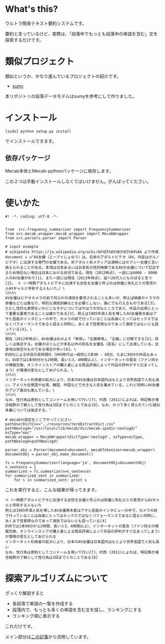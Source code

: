 # What's this?

ウルトラ簡易テキスト要約システムです。

要約と言っているけど、実際は、「段落中でもっとも段落中の単語を含む」文を探索するだけです。

# 類似プロジェクト

類似というか、かなり進んでいるプロジェクトの紹介です。

* [sumy](https://github.com/miso-belica/sumy)

本リポジトリの段落データモデルはsumyを参考にして作りました。


# インストール

```
[sudo] python setup.py install
```

でインストールできます。

## 依存パッケージ

Mecab本体とMecab-pythonパッケージに依存します。

この２つは手動インストールしなくてはいけません。がんばってください。


# 使いかた

```
#! -*- coding: utf-8 -*-


from  src.frequency_summarizer import FrequencySummarizer
from src.mecab_wrapper.mecab_wrapper import MecabWrapper
from src.parsers.parser import Parser

# input example
# wikipedia https://ja.wikipedia.org/wiki/AV%E5%A5%B3%E5%84%AA より作成
document = u"AV女優（エーブイじょゆう）は、日本のアダルトビデオ（AV。内容はポルノビデオ）に出演する専門の女優である。非アダルト系メディア出演時にはセクシー女優と言い換えられることがある。本項は日本あるいは日本系の性的映像であるAVの女優について記述するため特記ない場合は日本における状況である。現在（2012時点）、一説には6000 - 8000人のAV女優がおり[1]、また一説には現在（2011年時点）、延べ20万人にものぼると言う[2]。 ※（一時期アダルトビデオに出演する女性を女優と呼ぶのは俳優に失礼だとの意見からAVギャルと呼称する人もいた。）\
\n\n\
AV女優はビデオカメラの前で何らかの演技を要求されることも多いが、例えば映画やドラマの俳優などとは異なり、特別な演技訓練などを必要としない、誰にでも行えるものである[3]。ただし性的な表現をいかにこなすかについてはやはり大切なところであり、作品の出来にとって重要な要素であることは確かである[3]。例えば1985年頃人気を博したAV女優黒木香はアサヒ芸能のインタビューの中で、カメラの前で行っていることは自身にとってはセックスではなくパフォーマンスであると語ると同時に、あくまで性表現なのであって演技ではないとも語っている[4]。\
\n\n\
現在（2012年時点）、AV女優はおおよそ「単体」、「企画単体」、「企画」に分類できる[5]。詳しくは後述する。女優のほとんどが本名以外の別名を女優名（芸名）にして出演している。出身地は架空のものである場合が多い[6]。\
DVD化による作品の長時間化（VHS時代は一般的に1本40 - 60分、たまに90分の作品もあった。DVDでは1本90分から2時間、長いと3、4時間以上）、インターネットの普及（ファン同士の情報交換、オンラインストアの購入者による商品評価によって作品の評判がすぐ広まってしまう）が環境の変化としてあげられる。\
\n\n\
インターネット利用者の拡大により、日本のAV女優は日本国内はもとより世界各国で人気も高い。アメリカ合衆国や台湾、韓国、中国などで大きな人気を集めている。これと同時にAV女優のアジア進出も進んでいる。\
\n\n\
なお、性行為は原則としてコンドームを用いて行い[7]、村西 (2011)によれば、特記無き場合暗黙の了解として性行為は3回までとのことである[8]。なお、かつて多く見られていた疑似本番については後述する。"

# mecabの設定をここでやってください
pathUserDictCsv="../resources/termExtractDict.csv"
pathNeologd="/usr/local/lib/mecab/dic/mecab-ipadic-neologd/"
osType="mac"
mecab_wrapper = MecabWrapper(dictType='neologd', osType=osType, pathNeologd=pathNeologd)

parser_obj = Parser(document=document, mecabTokenizer=mecab_wrapper)
documentObj = parser_obj.make_document()

fs = FrequencySummarizer(language='ja', documentObj=documentObj)
n_sentence = 1
summarized = fs.summarize(n=n_sentence)
for summarized_sent in summarized:
    for s in summarized_sent: print s
```

これを実行すると、こんな結果が帰ってきます。

```
※（一時期アダルトビデオに出演する女性を女優と呼ぶのは俳優に失礼だとの意見からAVギャルと呼称する人もいた
例えば1985年頃人気を博したAV女優黒木香はアサヒ芸能のインタビューの中で、カメラの前で行っていることは自身にとってはセックスではなくパフォーマンスであると語ると同時に、あくまで性表現なのであって演技ではないとも語っている[4]
DVDでは1本90分から2時間、長いと3、4時間以上）、インターネットの普及（ファン同士の情報交換、オンラインストアの購入者による商品評価によって作品の評判がすぐ広まってしまう）が環境の変化としてあげられる
インターネット利用者の拡大により、日本のAV女優は日本国内はもとより世界各国で人気も高い
なお、性行為は原則としてコンドームを用いて行い[7]、村西 (2011)によれば、特記無き場合暗黙の了解として性行為は3回までとのことである[8]
```

# 探索アルゴリズムについて

ざっくり解説すると
* 各段落で単語の一覧を作成する
* 段落内で、もっとも多くの単語を含む文を探し、ランキングにする
* ランキング順に表示する

これだけです。

メイン部分は[この記事](http://glowingpython.blogspot.jp/2014/09/text-summarization-with-nltk.html)から流用しています。